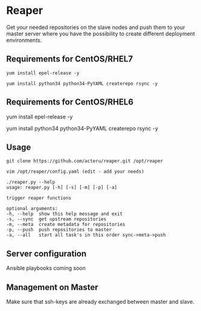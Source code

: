 # Reaper
Get your needed repositories on the slave nodes and push them to your master server where you have the possibility to create different deployment environments.

## Requirements for CentOS/RHEL7

    yum install epel-release -y

    yum install python34 python34-PyYAML createrepo rsync -y

## Requirements for CentOS/RHEL6

   yum install epel-release -y

   yum install python34 python34-PyYAML createrepo rsync -y

## Usage

    git clone https://github.com/acteru/reaper.git /opt/reaper

    vim /opt/reaper/config.yaml (edit - add your needs)

    ./reaper.py --help
    usage: reaper.py [-h] [-s] [-m] [-p] [-a]

    trigger reaper functions

    optional arguments:
    -h, --help  show this help message and exit
    -s, --sync  get upstream repositories
    -m, --meta  create metadata for repositories
    -p, --push  push repositories to master
    -a, --all   start all task's in this order sync->meta->push

## Server configuration
Ansible playbooks coming soon


## Management on Master

Make sure that ssh-keys are already exchanged between master and slave.
